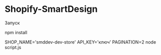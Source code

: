 # Shopify-SmartDesign

Запуск 

npm install

SHOP_NAME='smddev-dev-store' API_KEY='ключ' PAGINATION=2 node script.js


